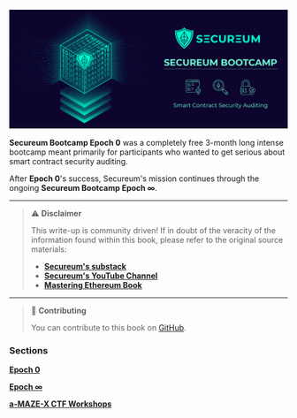 ![Secureum Bootcamp](img/secureum-banner.png)

**Secureum Bootcamp Epoch 0** was a completely free 3-month long intense bootcamp meant primarily for participants who wanted to get serious about smart contract security auditing.

After **Epoch 0**'s success, Secureum's mission continues through the ongoing **Secureum Bootcamp Epoch ∞**.

---

> ⚠️ **Disclaimer**
>
> This write-up is community driven! If in doubt of the veracity of the information found within this book, please refer to the original source materials:
> 
> - [**Secureum's substack**](https://secureum.substack.com/)
> - [**Secureum's YouTube Channel**](https://www.youtube.com/@SecureumVideos)
> - [**Mastering Ethereum Book**](https://github.com/ethereumbook/ethereumbook)

---

> 📖 **Contributing**
>
> You can contribute to this book on [GitHub](https://github.com/luksgrin/secureum_book).

### Sections

**[Epoch 0]()**

**[Epoch ∞]()**

**[a-MAZE-X CTF Workshops]()**



